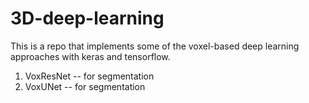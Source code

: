 # 3D-deep-learning

This is a repo that implements some of the voxel-based deep learning approaches with keras and tensorflow.

1. VoxResNet -- for segmentation
2. VoxUNet -- for segmentation
